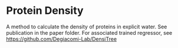 # Protein Density

A method to calculate the density of proteins in explicit water.
See publication in the paper folder.
For associated trained regressor, see https://github.com/Degiacomi-Lab/DensiTree
